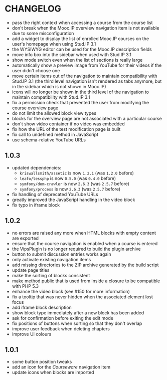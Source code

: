 CHANGELOG
=========

* pass the right context when accessing a course from the course list
* don't break when the Mooc.IP overview navigation item is not available due
  to some misconfiguration
* add a widget to display the list of enrolled Mooc.IP courses on the user's
  homepage when using Stud.IP 3.1
* the WYSIWYG editor can be used for the Mooc.IP description fields
* move info box into the sidebar when used with Stud.IP 3.1
* show mode switch even when the list of sections is really large
* automatically show a preview image from YouTube for their videos if the
  user didn't choose one
* move certain items out of the navigation to maintain compatibility with
  Stud.IP 3.1 (the third level navigation isn't rendered as tabs anymore,
  but in the sidebar which is not shown in Mooc.IP)
* icons will no longer be shown in the third level of the navigation to
  maintain compatibility with Stud.IP 3.1
* fix a permission check that prevented the user from modifying the course
  overview page
* do not limit the allowed block view types
* blocks for the overview page are not associated with a particular course
* don't show video container if no video was embedded
* fix how the URL of the test modification page is built
* fix call to undefined method in JavaScript
* use schema-relative YouTube URLs

1.0.3
-----

* updated dependencies:
  * `kriswallsmith/assetic` is now `1.2.1` (was `1.2.0` before)
  * `leafo/lessphp` is now `0.5.0` (was `0.4.0` before)
  * `symfony/dom-crawler` is now `2.6.3` (was `2.5.7` before)
  * `symfony/process` is now `2.6.3` (was `2.5.7` before)
* fix handling of deprecated YouTube URLs
* greatly improved the JavaScript handling in the video block
* fix typo in iframe block

1.0.2
-----

* no errors are raised any more when HTML blocks with empty content are
  exported
* ensure that the course navigation is enabled when a course is entered
* the VipsPlugin is no longer required to build the plugin archive
* button to submit discussion entries works again
* only activate existing navigation items
* add missing directories to the ZIP archive generated by the build script
* update page titles
* make the sorting of blocks consistent
* make method public that is used from inside a closure to be compatible
  with PHP 5.3
* enhance the video block (see #150 for more information)
* fix a tooltip that was never hidden when the associated element lost
  focus
* add iframe block description
* show block type immediately after a new block has been added
* ask for confirmation before exiting the edit mode
* fix positions of buttons when sorting so that they don't overlap
* improve user feedback when deleting chapters
* improve UI colours

1.0.1
-----

* some button position tweaks
* add an icon for the *Courseware* navigation item
* update icons when blocks are imported
